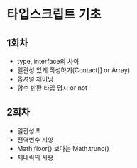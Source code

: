 # 타입스크립트 기초

## 1회차

- type, interface의 차이
- 일관성 있게 작성하기(Contact[] or Array<Contact>)
- 옵셔널 체이닝
- 함수 반환 타입 명시 or not

## 2회차
- 일관성 !!
- 전역변수 지양
- Math.floor() 보다는 Math.trunc()
- 제네릭의 사용 